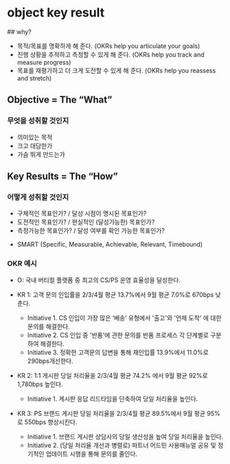 # object key result


## why?

- 목적/목표를 명확하게 해 준다. (OKRs help you articulate your goals)
- 진행 상황을 추적하고 측정할 수 있게 해 준다. (OKRs help you track and measure progress)
- 목표를 재평가하고 더 크게 도전할 수 있게 해 준다. (OKRs help you reassess and stretch)



## Objective = The “What”

### 무엇을 성취할 것인지

- 의미있는 목적
- 크고 대담한가
- 가슴 뛰게 만드는가

## Key Results = The “How”

### 어떻게 성취할 것인지

- 구체적인 목표인가? / 달성 시점이 명시된 목표인가?
- 도전적인 목표인가? / 현실적인 (달성가능한) 목표인가?
- 측정가능한 목표인가? / 달성 여부를 확인 가능한 목표인가?

* SMART (Specific, Measurable, Achievable, Relevant, Timebound)



### OKR 예시

- O: 국내 버티컬 플랫폼 중 최고의 CS/PS 운영 효율성을 달성한다.

- KR 1: 고객 문의 인입률을 2/3/4월 평균 13.7%에서 9월 평균 7.0%로 670bps 낮춘다.
  - Initiative 1. CS 인입이 가장 많은 ‘배송’ 유형에서 '출고'와 '언제 도착' 에 대한 문의를 해결한다.
  - Initiative 2. CS 인입 중 '반품'에 관한 문의를 반품 프로세스 각 단계별로 구분하여 해결한다.
  - Initiative 3. 정확한 고객문의 답변을 통해 재인입률 13.9%에서 11.0%로 290bps개선한다.

- KR 2: 1:1 게시판 당일 처리율을 2/3/4월 평균 74.2% 에서 9월 평균 92%로 1,780bps 높인다.
  - Initiative 1. 게시판 응답 리드타임을 단축하여 당일 처리율을 높인다.

- KR 3: PS 브랜드 게시판 당일 처리율을 2/3/4월 평균 89.5%에서 9월 평균 95%로 550bps 향상시킨다.
  - Initiative 1. 브랜드 게시판 상담사의 당일 생산성을 높여 당일 처리율을 높인다.
  - Initiative 2. (당일 처리율 개선과 병렬로) 파트너 어드민 사용매뉴얼 공유 및 정기적인 업데이트 시행을 통해 문의를 줄인다.


